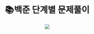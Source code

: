 
<div align=center><h1>📚백준 단계별 문제풀이</h1></div>
<div align=center><img src="https://img.shields.io/badge/java-007396?style=for-the-badge&logo=java&logoColor=white"></div>
